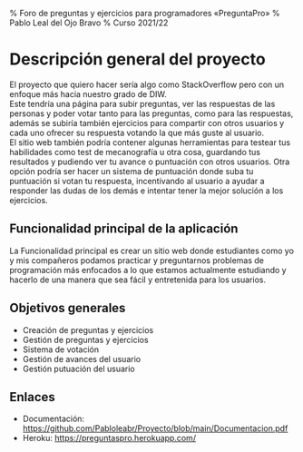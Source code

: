 % Foro de preguntas y ejercicios para programadores «PreguntaPro»
% Pablo Leal del Ojo Bravo
% Curso 2021/22

# Descripción general del proyecto

El proyecto que quiero hacer sería algo como StackOverflow pero con un enfoque más hacia nuestro grado de DIW.  
Este tendría una página para subir preguntas, ver las respuestas de las personas y poder votar tanto para las preguntas, como para las respuestas, además se subiría también ejercicios para compartir con otros usuarios y cada uno ofrecer su respuesta votando la que más guste al usuario.  
El sitio web también podría contener algunas herramientas para testear tus habilidades como test de mecanografía u otra cosa,  guardando tus resultados y pudiendo ver tu avance o puntuación con otros usuarios. Otra opción podría ser hacer un sistema de puntuación donde suba tu puntuación si votan tu respuesta, incentivando al usuario a ayudar a responder las dudas de los demás e intentar tener la mejor solución a los ejercicios.  

## Funcionalidad principal de la aplicación

La Funcionalidad principal es crear un sitio web donde estudiantes como yo y mis compañeros podamos practicar y preguntarnos problemas de programación más enfocados a lo que estamos actualmente estudiando y hacerlo de una manera que sea fácil y entretenida para los usuarios.

## Objetivos generales

* Creación de preguntas y ejercicios
* Gestión de preguntas y ejercicios
* Sistema de votación 
* Gestión de avances del usuario 
* Gestión putuación del usuario 

## Enlaces

* Documentación:  https://github.com/Pabloleabr/Proyecto/blob/main/Documentacion.pdf
* Heroku: https://preguntaspro.herokuapp.com/
